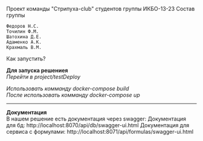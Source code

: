 Проект команды "Стрипуха-club" студентов группы ИКБО-13-23
Состав группы

    Федоров Н.С.
    Точилин Ф.М.
    Шатохина Д.Е.
    Адаменко А.К.
    Крахмаль В.М.

Как запустить?

**Для запуска решениея**  
*Перейти в project/testDeploy*

*Использовать комманду docker-compose build*  
*После использовать комманду docker-compose up*
____  
**Документация**  
В нашем решение есть документация через swagger:
Документация для бд: http://localhost:8070/api/db/swagger-ui.html
Документация для сервиса с формулами: http://localhost:8071/api/formulas/swagger-ui.html